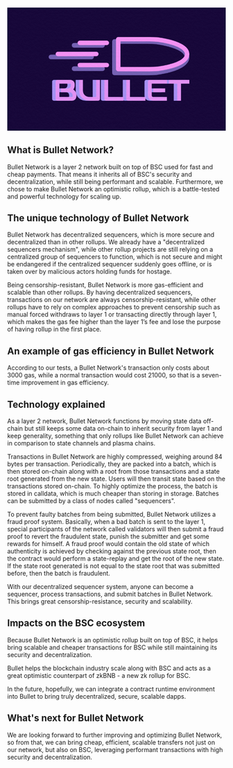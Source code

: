 <div align="center">
	<br/>
	<img src="./assets/logo.png"/>
	<br/>
</div>

## What is Bullet Network?

Bullet Network is a layer 2 network built on top of BSC used for fast and cheap payments. That means it inherits all of BSC's security and decentralization, while still being performant and scalable. Furthermore, we chose to make Bullet Network an optimistic rollup, which is a battle-tested and powerful technology for scaling up.


## The unique technology of Bullet Network

Bullet Network has decentralized sequencers, which is more secure and decentralized than in other rollups. We already have a "decentralized sequencers mechanism", while other rollup projects are still relying on a centralized group of sequencers to function, which is not secure and might be endangered if the centralized sequencer suddenly goes offline, or is taken over by malicious actors holding funds for hostage. 

Being censorship-resistant, Bullet Network is more gas-efficient and scalable than other rollups. By having decentralized sequencers, transactions on our network are always censorship-resistant, while other rollups have to rely on complex approaches to prevent censorship such as manual forced withdraws to layer 1 or transacting directly through layer 1, which makes the gas fee higher than the layer 1’s fee and lose the purpose of having rollup in the first place.


## An example of gas efficiency in Bullet Network

According to our tests, a Bullet Network's transaction only costs about 3000 gas, while a normal transaction would cost 21000, so that is a seven-time improvement in gas efficiency.


## Technology explained

As a layer 2 network, Bullet Network functions by moving state data off-chain but still keeps some data on-chain to inherit security from layer 1 and keep generality, something that only rollups like Bullet Network can achieve in comparison to state channels and plasma chains.

Transactions in Bullet Network are highly compressed, weighing around 84 bytes per transaction. Periodically, they are packed into a batch, which is then stored on-chain along with a root from those transactions and a state root generated from the new state. Users will then transit state based on the transactions stored on-chain. To highly optimize the process, the batch is stored in calldata, which is much cheaper than storing in storage. Batches can be submitted by a class of nodes called "sequencers".

To prevent faulty batches from being submitted, Bullet Network utilizes a fraud proof system. Basically, when a bad batch is sent to the layer 1, special participants of the network called validators will then submit a fraud proof to revert the fraudulent state, punish the submitter and get some rewards for himself. A fraud proof would contain the old state of which authenticity is achieved by checking against the previous state root, then the contract would perform a state-replay and get the root of the new state. If the state root generated is not equal to the state root that was submitted before, then the batch is fraudulent.

With our decentralized sequencer system, anyone can become a sequencer, process transactions, and submit batches in Bullet Network. This brings great censorship-resistance, security and scalability.



## Impacts on the BSC ecosystem

Because Bullet Network is an optimistic rollup built on top of BSC, it helps bring scalable and cheaper transactions for BSC while still maintaining its security and decentralization. 

Bullet helps the blockchain industry scale along with BSC and acts as a great optimistic counterpart of zkBNB - a new zk rollup for BSC.

In the future, hopefully, we can integrate a contract runtime environment into Bullet to bring truly decentralized, secure, scalable dapps.

## What's next for Bullet Network

We are looking forward to further improving and optimizing Bullet Network, so from that, we can bring cheap, efficient, scalable transfers not just on our network, but also on BSC, leveraging performant transactions with high security and decentralization.

